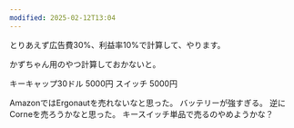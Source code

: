 ```yaml
---
modified: 2025-02-12T13:04
---
```


とりあえず広告費30%、利益率10%で計算して、やります。


かずちゃん用のやつ計算しておかないと。

キーキャップ30ドル 5000円
スイッチ 5000円


AmazonではErgonautを売れないなと思った。
バッテリーが強すぎる。
逆にCorneを売ろうかなと思った。
キースイッチ単品で売るのやめようかな？